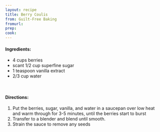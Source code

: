 ```yaml
---
layout: recipe
title: Berry Coulis
from: Guilt-Free Baking
fromurl: 
prep: 
cook: 
---
```


#### Ingredients:

* 4 cups berries
* scant 1/2 cup superfine sugar
* 1 teaspoon vanilla extract
* 2/3 cup water

<br>

#### Directions:

1. Put the berries, sugar, vanilla, and water in a saucepan over low
heat and warm through for 3-5 minutes, until the berries start to
burst
2. Transfer to a blender and blend until smooth.
3. Strain the sauce to remove any seeds
